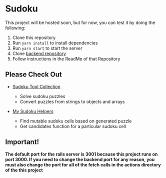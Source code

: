 # Sudoku
This project will be hosted soon, but for now, you can test it by doing the following:

1. Clone this repository
2. Run `yarn install` to install dependencies
3. Run `yarn start` to start the server
4. Clone [backend repository](https://github.com/sudoku-backend)
5. Follow instructions in the ReadMe of that Repository

## Please Check Out
* [Sudoku Tool Collection](https://github.com/lacrioque/sudoku.js)
  * Solve sudoku puzzles
  * Convert puzzles from strings to objects and arrays

* [My Sudoku Helpers](https://github.com/JulianAR97/sudoku/blob/master/src/helpers/gameHelpers.js)
  * Find mutable sudoku cells based on generated puzzle
  * Get candidates function for a particular sudoku cell

## Important!
**The default port for the rails server is 3001 because this project runs on port 3000.  If you need to change the backend port for any reason, you must also change the port for all of the fetch calls in the actions directory of the this project**